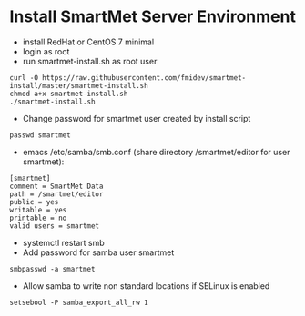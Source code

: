 # Install SmartMet Server Environment

* install RedHat or CentOS 7 minimal
* login as root
* run smartmet-install.sh as root user
```
curl -O https://raw.githubusercontent.com/fmidev/smartmet-install/master/smartmet-install.sh
chmod a+x smartmet-install.sh
./smartmet-install.sh
```
* Change password for smartmet user created by install script
```
passwd smartmet
```
* emacs /etc/samba/smb.conf (share directory /smartmet/editor for user smartmet):
```
[smartmet]
comment = SmartMet Data
path = /smartmet/editor
public = yes
writable = yes
printable = no
valid users = smartmet
```
* systemctl restart smb
* Add password for samba user smartmet
```
smbpasswd -a smartmet
```
* Allow samba to write non standard locations if SELinux is enabled
```
setsebool -P samba_export_all_rw 1
```
